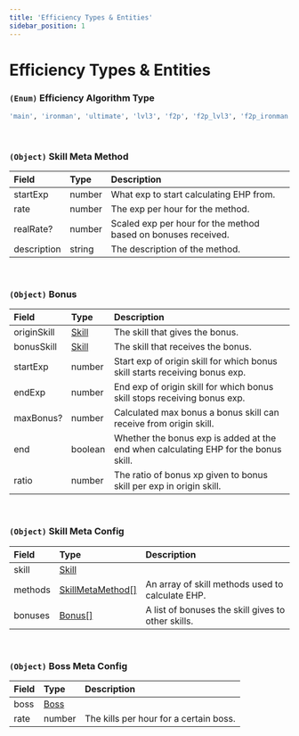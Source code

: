 ```yaml
---
title: 'Efficiency Types & Entities'
sidebar_position: 1
---
```


# Efficiency Types & Entities

### `(Enum)` Efficiency Algorithm Type

```bash
'main', 'ironman', 'ultimate', 'lvl3', 'f2p', 'f2p_lvl3', 'f2p_ironman', 'f2p_lvl3_ironman'
```

<br />

### `(Object)` Skill Meta Method

| Field       | Type   | Description                                                   |
| :---------- | :----- | :------------------------------------------------------------ |
| startExp    | number | What exp to start calculating EHP from.                       |
| rate        | number | The exp per hour for the method.                              |
| realRate?   | number | Scaled exp per hour for the method based on bonuses received. |
| description | string | The description of the method.                                |

<br />

### `(Object)` Bonus

| Field       | Type                                             | Description                                                                         |
| :---------- | :----------------------------------------------- | :---------------------------------------------------------------------------------- |
| originSkill | [Skill](/api/global-type-definitions#enum-skill) | The skill that gives the bonus.                                                     |
| bonusSkill  | [Skill](/api/global-type-definitions#enum-skill) | The skill that receives the bonus.                                                  |
| startExp    | number                                           | Start exp of origin skill for which bonus skill starts receiving bonus exp.         |
| endExp      | number                                           | End exp of origin skill for which bonus skill stops receiving bonus exp.            |
| maxBonus?   | number                                           | Calculated max bonus a bonus skill can receive from origin skill.                   |
| end         | boolean                                          | Whether the bonus exp is added at the end when calculating EHP for the bonus skill. |
| ratio       | number                                           | The ratio of bonus xp given to bonus skill per exp in origin skill.                 |

<br />

### `(Object)` Skill Meta Config

| Field   | Type                                                                                      | Description                                        |
| :------ | :---------------------------------------------------------------------------------------- | :------------------------------------------------- |
| skill   | [Skill](/api/global-type-definitions#enum-skill)                                          |                                                    |
| methods | [SkillMetaMethod[]](/api/efficiency/efficiency-type-definitions#object-skill-meta-method) | An array of skill methods used to calculate EHP.   |
| bonuses | [Bonus[]](/api/efficiency/efficiency-type-definitions#object-bonus)                       | A list of bonuses the skill gives to other skills. |

<br />

### `(Object)` Boss Meta Config

| Field | Type                                           | Description                            |
| :---- | :--------------------------------------------- | :------------------------------------- |
| boss  | [Boss](/api/global-type-definitions#enum-boss) |                                        |
| rate  | number                                         | The kills per hour for a certain boss. |

